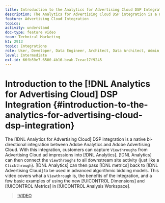 ```yaml
---
title: Introduction to the Analytics for Advertising Cloud DSP Integration
description: The Analytics for Advertising Cloud DSP integration is a native bi-directional integration between Adobe Analytics and Adobe Advertising Cloud. With this integration, customers can capture Viewthroughs from Advertising Cloud ad impressions into Analytics. Analytics can then connect the Viewthroughs to all downstream site activity (just like a Clickthrough). Analytics can then pass metrics back to Advertising Cloud to be used in advanced algorithmic bidding models. This video covers what a Viewthrough is, the benefits of the integration, and a few basic examples of using the new Dimensions/Metrics in Analysis Workspace.
feature: Advertising Cloud Integration
topics: 
activity: understand
doc-type: feature video
team: Technical Marketing
kt: 2913
topic: Integrations
role: User, Developer, Data Engineer, Architect, Data Architect, Admin, Leader
level: Intermediate
exl-id: 66fb50e7-6500-4b16-beab-7ceac17f9245
---
```

# Introduction to the [!DNL Analytics for Advertising Cloud] DSP Integration {#introduction-to-the-analytics-for-advertising-cloud-dsp-integration}

The [!DNL Analytics for Advertising Cloud] DSP integration is a native bi-directional integration between Adobe Analytics and Adobe Advertising Cloud. With this integration, customers can capture `Viewthroughs` from Advertising Cloud ad impressions into [!DNL Analytics]. [!DNL Analytics] can then connect the `Viewthroughs` to all downstream site activity (just like a `Clickthrough`). [!DNL Analytics] can then pass [!DNL metrics] back to [!DNL Advertising Cloud] to be used in advanced algorithmic bidding models. This video covers what a `Viewthrough` is, the benefits of the integration, and a few basic examples of using the new [!UICONTROL Dimensions] and [!UICONTROL Metrics] in [!UICONTROL Analysis Workspace].

>[!VIDEO](https://video.tv.adobe.com/v/27237/?quality=9)

